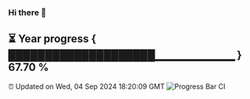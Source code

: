 ### Hi there 👋
⏳ Year progress { ████████████████████▁▁▁▁▁▁▁▁▁▁ } 67.70 %
---
⏰ Updated on Wed, 04 Sep 2024 18:20:09 GMT
![Progress Bar CI](https://github.com/liununu/liununu/workflows/Progress%20Bar%20CI/badge.svg)

